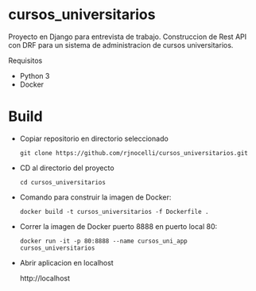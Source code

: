 # cursos_universitarios

Proyecto en Django para entrevista de trabajo. Construccion de Rest API con DRF para un sistema de administracion de cursos universitarios. 

Requisitos

- Python 3
- Docker

<h1> Build </h1>

* Copiar repositorio en directorio seleccionado

  ```git clone https://github.com/rjnocelli/cursos_universitarios.git```

* CD al directorio del proyecto

  ```cd cursos_universitarios```

* Comando para construir la imagen de Docker:

  ```docker build -t cursos_universitarios -f Dockerfile .```

* Correr la imagen de Docker puerto 8888 en puerto local 80:

  ```docker run -it -p 80:8888 --name cursos_uni_app cursos_universitarios```

* Abrir aplicacion en localhost

  http://localhost

